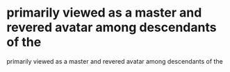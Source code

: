 # primarily viewed as a master and revered avatar among descendants of the

primarily viewed as a master and revered avatar among descendants of the